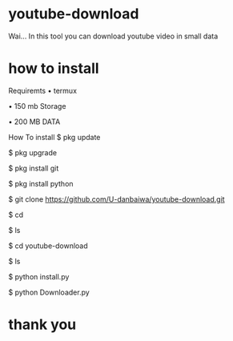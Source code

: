 # youtube-download
Wai...
In this tool you can download youtube video in small data

# how to install 


Requiremts
• termux

• 150 mb Storage

• 200 MB DATA

How To install
$ pkg update

$ pkg upgrade

$ pkg install git

$ pkg install python

$ git clone https://github.com/U-danbaiwa/youtube-download.git

$ cd

$ ls

$ cd youtube-download

$ ls

$ python install.py

$ python Downloader.py

# thank you
